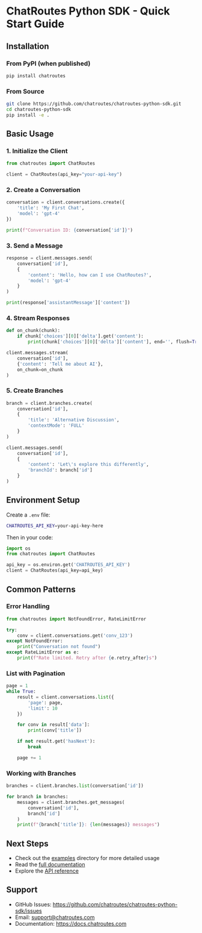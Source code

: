 # ChatRoutes Python SDK - Quick Start Guide

## Installation

### From PyPI (when published)

```bash
pip install chatroutes
```

### From Source

```bash
git clone https://github.com/chatroutes/chatroutes-python-sdk.git
cd chatroutes-python-sdk
pip install -e .
```

## Basic Usage

### 1. Initialize the Client

```python
from chatroutes import ChatRoutes

client = ChatRoutes(api_key="your-api-key")
```

### 2. Create a Conversation

```python
conversation = client.conversations.create({
    'title': 'My First Chat',
    'model': 'gpt-4'
})

print(f"Conversation ID: {conversation['id']}")
```

### 3. Send a Message

```python
response = client.messages.send(
    conversation['id'],
    {
        'content': 'Hello, how can I use ChatRoutes?',
        'model': 'gpt-4'
    }
)

print(response['assistantMessage']['content'])
```

### 4. Stream Responses

```python
def on_chunk(chunk):
    if chunk['choices'][0]['delta'].get('content'):
        print(chunk['choices'][0]['delta']['content'], end='', flush=True)

client.messages.stream(
    conversation['id'],
    {'content': 'Tell me about AI'},
    on_chunk=on_chunk
)
```

### 5. Create Branches

```python
branch = client.branches.create(
    conversation['id'],
    {
        'title': 'Alternative Discussion',
        'contextMode': 'FULL'
    }
)

client.messages.send(
    conversation['id'],
    {
        'content': 'Let\'s explore this differently',
        'branchId': branch['id']
    }
)
```

## Environment Setup

Create a `.env` file:

```bash
CHATROUTES_API_KEY=your-api-key-here
```

Then in your code:

```python
import os
from chatroutes import ChatRoutes

api_key = os.environ.get('CHATROUTES_API_KEY')
client = ChatRoutes(api_key=api_key)
```

## Common Patterns

### Error Handling

```python
from chatroutes import NotFoundError, RateLimitError

try:
    conv = client.conversations.get('conv_123')
except NotFoundError:
    print("Conversation not found")
except RateLimitError as e:
    print(f"Rate limited. Retry after {e.retry_after}s")
```

### List with Pagination

```python
page = 1
while True:
    result = client.conversations.list({
        'page': page,
        'limit': 10
    })

    for conv in result['data']:
        print(conv['title'])

    if not result.get('hasNext'):
        break

    page += 1
```

### Working with Branches

```python
branches = client.branches.list(conversation['id'])

for branch in branches:
    messages = client.branches.get_messages(
        conversation['id'],
        branch['id']
    )
    print(f"{branch['title']}: {len(messages)} messages")
```

## Next Steps

- Check out the [examples](examples/) directory for more detailed usage
- Read the [full documentation](https://docs.chatroutes.com)
- Explore the [API reference](https://api.chatroutes.com/docs)

## Support

- GitHub Issues: https://github.com/chatroutes/chatroutes-python-sdk/issues
- Email: support@chatroutes.com
- Documentation: https://docs.chatroutes.com
